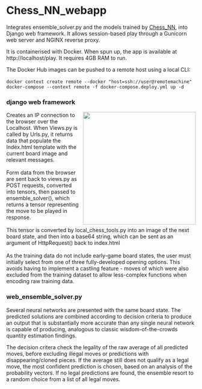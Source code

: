# Chess_NN_webapp

Integrates ensemble_solver.py and the models trained by <a href="https://github.com/colurw/chess_NN/blob/main/readme.md" target="_blank">Chess_NN</a>, into Django web framework.  It allows session-based play through a Gunicorn web server and NGINX reverse proxy.  

It is containerised with Docker.  When spun up, the app is available at http://localhost/play.  It requires 4GB RAM to run. 

The Docker Hub images can be pushed to a remote host using a local CLI:<br><br>
`docker context create remote --docker "host=ssh://user@remotemachine"`<br>
`docker-compose --context remote -f docker-compose.deploy.yml up -d`<br>

### django web framework
<img src="https://github.com/colurw/chess_NN/assets/66322644/b3d419ff-06b9-4444-85ba-99531d4db79c" align="right" width="300px"/>
Creates an IP connection to the browser over the Localhost.  When Views.py is 
called by Urls.py, it returns data that populate the Index.html template with the 
current board image and relevant messages.  <br><br>
Form data from the browser are sent back to views.py as POST requests, converted
into tensors, then passed to ensemble_solver(), which returns a tensor representing 
the move to be played in response.  <br><br>
This tensor is converted by local_chess_tools.py into an image of the next 
board state, and then into a base64 string, which can be sent as an argument of 
HttpRequest() back to index.html <br><br>
As the training data do not include early-game board states, the user must initially 
select from one of three fully-developed opening options.  This avoids having to 
implement a castling feature - moves of which were also excluded from the training 
dataset to allow less-complex functions when encoding raw training data. 

### web_ensemble_solver.py  
Several neural networks are presented with the same board state.  The 
predicted solutions are combined according to decision criteria to produce an
output that is substantially more accurate than any single neural network is capable 
of producing, analogous to classic wisdom-of-the-crowds quantity estimation findings.

The decision critera check the legality of the raw average of all predicted moves, before
excluding illegal moves or predictions with disappearing/cloned pieces.  If the average still
does not qualify as a legal move, the most confident prediction is chosen, based on an analysis
of the probability vectors. If no legal predictions are found, the ensemble resort to a random 
choice from a list of all legal moves. <br clear="right"/>